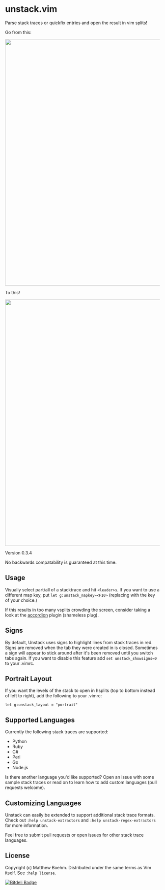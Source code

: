 unstack.vim
=============

Parse stack traces or quickfix entries and open the result in vim splits!

Go from this:

<img src="http://i.imgur.com/DgXSAkq.png" width="800"/>

To this!

<img src="http://i.imgur.com/Q31wohX.png" width="800"/>

Version 0.3.4

No backwards compatability is guaranteed at this time.

Usage
-----
Visually select part/all of a stacktrace and hit `<leader>s`. If you want to use a different map key, put `let g:unstack_mapkey=<F10>` (replacing <F10> with the key of your choice.)

If this results in too many vsplits crowding the screen, consider taking a look at the [accordion](https://github.com/mattboehm/vim-accordion) plugin (shameless plug).

Signs
-----
By default, Unstack uses signs to highlight lines from stack traces in red. Signs are removed when the tab they were created in is closed. Sometimes a sign will appear to stick around after it's been removed until you switch tabs again. If you want to disable this feature add `set unstack_showsigns=0` to your .vimrc.

Portrait Layout
---------------
If you want the levels of the stack to open in hsplits (top to bottom instead of left to right), add the following to your .vimrc:

    let g:unstack_layout = "portrait"

Supported Languages
-------------------
Currently the following stack traces are supported:

* Python
* Ruby
* C#
* Perl
* Go
* Node.js

Is there another language you'd like supported? Open an issue with some sample stack traces or read on to learn how to add custom languages (pull requests welcome).

Customizing Languages
---------------------
Unstack can easily be extended to support additional stack trace formats. Check out `:help unstack-extractors` and `:help unstack-regex-extractors` for more information.

Feel free to submit pull requests or open issues for other stack trace languages.

License
-------
Copyright (c) Matthew Boehm.  Distributed under the same terms as Vim itself.
See `:help license`.


[![Bitdeli Badge](https://d2weczhvl823v0.cloudfront.net/mattboehm/vim-unstack/trend.png)](https://bitdeli.com/free "Bitdeli Badge")

